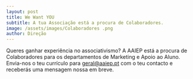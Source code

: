 ```yaml
---
layout: post
title: We Want YOU
subtitle: A tua Associação está a procura de Colaboradores.
image: /assets/images/Colaboradores .png
author: Direção
---
```


Queres ganhar experiência no associativismo? A AAIEP está a procura de Colaboradores para os departamentos de Marketing e Apoio ao Aluno. Envia-nos o teu currículo para [geral@aaiep.pt](mailto:geral@aaiep.pt) com o teu contacto e receberás uma mensagem nossa em breve. 